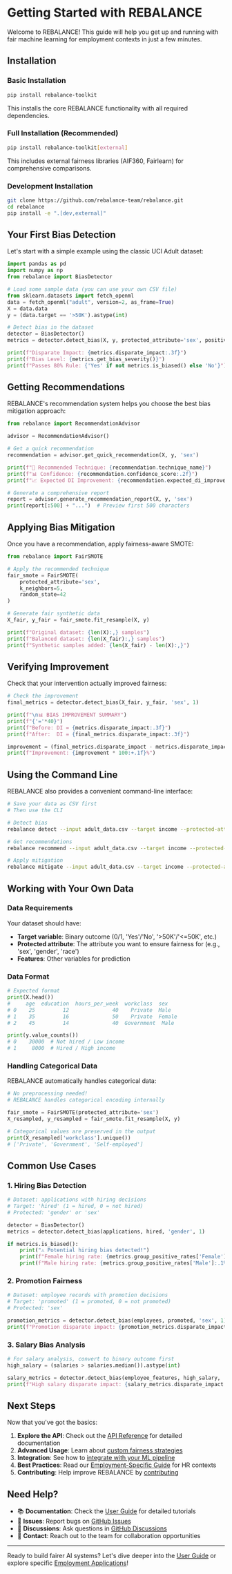 # Getting Started with REBALANCE

Welcome to REBALANCE! This guide will help you get up and running with fair machine learning for employment contexts in just a few minutes.

## Installation

### Basic Installation

```bash
pip install rebalance-toolkit
```

This installs the core REBALANCE functionality with all required dependencies.

### Full Installation (Recommended)

```bash
pip install rebalance-toolkit[external]
```

This includes external fairness libraries (AIF360, Fairlearn) for comprehensive comparisons.

### Development Installation

```bash
git clone https://github.com/rebalance-team/rebalance.git
cd rebalance
pip install -e ".[dev,external]"
```

## Your First Bias Detection

Let's start with a simple example using the classic UCI Adult dataset:

```python
import pandas as pd
import numpy as np
from rebalance import BiasDetector

# Load some sample data (you can use your own CSV file)
from sklearn.datasets import fetch_openml
data = fetch_openml("adult", version=2, as_frame=True)
X = data.data
y = (data.target == '>50K').astype(int)

# Detect bias in the dataset
detector = BiasDetector()
metrics = detector.detect_bias(X, y, protected_attribute='sex', positive_label=1)

print(f"Disparate Impact: {metrics.disparate_impact:.3f}")
print(f"Bias Level: {metrics.get_bias_severity()}")
print(f"Passes 80% Rule: {'Yes' if not metrics.is_biased() else 'No'}")
```

## Getting Recommendations

REBALANCE's recommendation system helps you choose the best bias mitigation approach:

```python
from rebalance import RecommendationAdvisor

advisor = RecommendationAdvisor()

# Get a quick recommendation
recommendation = advisor.get_quick_recommendation(X, y, 'sex')

print(f"🎯 Recommended Technique: {recommendation.technique_name}")
print(f"📊 Confidence: {recommendation.confidence_score:.2f}")
print(f"📈 Expected DI Improvement: {recommendation.expected_di_improvement:.1f}%")

# Generate a comprehensive report
report = advisor.generate_recommendation_report(X, y, 'sex')
print(report[:500] + "...")  # Preview first 500 characters
```

## Applying Bias Mitigation

Once you have a recommendation, apply fairness-aware SMOTE:

```python
from rebalance import FairSMOTE

# Apply the recommended technique
fair_smote = FairSMOTE(
    protected_attribute='sex',
    k_neighbors=5,
    random_state=42
)

# Generate fair synthetic data
X_fair, y_fair = fair_smote.fit_resample(X, y)

print(f"Original dataset: {len(X):,} samples")
print(f"Balanced dataset: {len(X_fair):,} samples")
print(f"Synthetic samples added: {len(X_fair) - len(X):,}")
```

## Verifying Improvement

Check that your intervention actually improved fairness:

```python
# Check the improvement
final_metrics = detector.detect_bias(X_fair, y_fair, 'sex', 1)

print(f"\n📊 BIAS IMPROVEMENT SUMMARY")
print(f"{'='*40}")
print(f"Before: DI = {metrics.disparate_impact:.3f}")
print(f"After:  DI = {final_metrics.disparate_impact:.3f}")

improvement = (final_metrics.disparate_impact - metrics.disparate_impact) / (1.0 - metrics.disparate_impact)
print(f"Improvement: {improvement * 100:+.1f}%")
```

## Using the Command Line

REBALANCE also provides a convenient command-line interface:

```bash
# Save your data as CSV first
# Then use the CLI

# Detect bias
rebalance detect --input adult_data.csv --target income --protected-attr sex

# Get recommendations
rebalance recommend --input adult_data.csv --target income --protected-attr sex --output recommendations.txt

# Apply mitigation
rebalance mitigate --input adult_data.csv --target income --protected-attr sex --output fair_data.csv
```

## Working with Your Own Data

### Data Requirements

Your dataset should have:
- **Target variable**: Binary outcome (0/1, 'Yes'/'No', '>50K'/'<=50K', etc.)
- **Protected attribute**: The attribute you want to ensure fairness for (e.g., 'sex', 'gender', 'race')
- **Features**: Other variables for prediction

### Data Format

```python
# Expected format
print(X.head())
#     age  education  hours_per_week  workclass  sex
# 0    25         12              40    Private  Male
# 1    35         16              50    Private  Female
# 2    45         14              40  Government  Male

print(y.value_counts())
# 0    30000  # Not hired / Low income
# 1     8000  # Hired / High income
```

### Handling Categorical Data

REBALANCE automatically handles categorical data:

```python
# No preprocessing needed!
# REBALANCE handles categorical encoding internally

fair_smote = FairSMOTE(protected_attribute='sex')
X_resampled, y_resampled = fair_smote.fit_resample(X, y)

# Categorical values are preserved in the output
print(X_resampled['workclass'].unique())
# ['Private', 'Government', 'Self-employed']
```

## Common Use Cases

### 1. Hiring Bias Detection

```python
# Dataset: applications with hiring decisions
# Target: 'hired' (1 = hired, 0 = not hired)
# Protected: 'gender' or 'sex'

detector = BiasDetector()
metrics = detector.detect_bias(applications, hired, 'gender', 1)

if metrics.is_biased():
    print("⚠️ Potential hiring bias detected!")
    print(f"Female hiring rate: {metrics.group_positive_rates['Female']:.1%}")
    print(f"Male hiring rate: {metrics.group_positive_rates['Male']:.1%}")
```

### 2. Promotion Fairness

```python
# Dataset: employee records with promotion decisions
# Target: 'promoted' (1 = promoted, 0 = not promoted)
# Protected: 'sex'

promotion_metrics = detector.detect_bias(employees, promoted, 'sex', 1)
print(f"Promotion disparate impact: {promotion_metrics.disparate_impact:.3f}")
```

### 3. Salary Bias Analysis

```python
# For salary analysis, convert to binary outcome first
high_salary = (salaries > salaries.median()).astype(int)

salary_metrics = detector.detect_bias(employee_features, high_salary, 'sex', 1)
print(f"High salary disparate impact: {salary_metrics.disparate_impact:.3f}")
```

## Next Steps

Now that you've got the basics:

1. **Explore the API**: Check out the [API Reference](api/) for detailed documentation
2. **Advanced Usage**: Learn about [custom fairness strategies](guide/advanced-usage.md)
3. **Integration**: See how to [integrate with your ML pipeline](guide/integration.md)
4. **Best Practices**: Read our [Employment-Specific Guide](employment/) for HR contexts
5. **Contributing**: Help improve REBALANCE by [contributing](../CONTRIBUTING.md)

## Need Help?

- 📚 **Documentation**: Check the [User Guide](guide/) for detailed tutorials
- 🐛 **Issues**: Report bugs on [GitHub Issues](https://github.com/rebalance-team/rebalance/issues)
- 💬 **Discussions**: Ask questions in [GitHub Discussions](https://github.com/rebalance-team/rebalance/discussions)
- 📧 **Contact**: Reach out to the team for collaboration opportunities

---

Ready to build fairer AI systems? Let's dive deeper into the [User Guide](guide/) or explore specific [Employment Applications](employment/)!